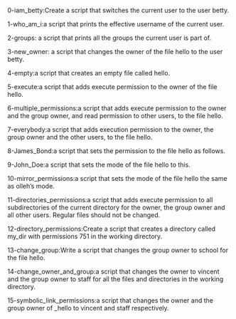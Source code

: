 0-iam_betty:Create a script that switches the current user to the user betty.

1-who_am_i:a script that prints the effective username of the current user.

2-groups: a script that prints all the groups the current user is part of.

3-new_owner: a script that changes the owner of the file hello to the user betty.

4-empty:a script that creates an empty file called hello.

5-execute:a script that adds execute permission to the owner of the file hello.

6-multiple_permissions:a script that adds execute permission to the owner and the group owner, and read permission to other users, to the file hello.

7-everybody:a script that adds execution permission to the owner, the group owner and the other users, to the file hello.

8-James_Bond:a script that sets the permission to the file hello as follows.

9-John_Doe:a script that sets the mode of the file hello to this.

10-mirror_permissions:a script that sets the mode of the file hello the same as olleh’s mode.

11-directories_permissions:a script that adds execute permission to all subdirectories of the current directory for the owner, the group owner and all other users. Regular files should not be changed.

12-directory_permissions:Create a script that creates a directory called my_dir with permissions 751 in the working directory.

13-change_group:Write a script that changes the group owner to school for the file hello.

14-change_owner_and_group:a script that changes the owner to vincent and the group owner to staff for all the files and directories in the working directory.

15-symbolic_link_permissions:a script that changes the owner and the group owner of _hello to vincent and staff respectively.
